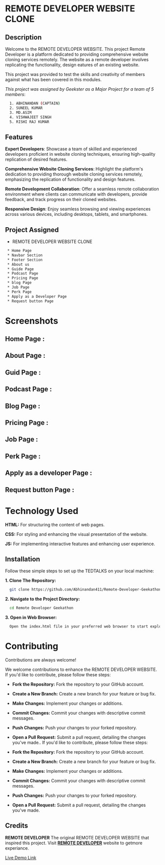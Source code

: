 
# REMOTE DEVELOPER WEBSITE CLONE

## Description
Welcome to the REMOTE DEVELOPER WEBSITE. This project Remote Developer is a platform dedicated to providing comprehensive website cloning services remotely. The website as a remote developer involves replicating the functionality, design eatures of an existing website.

This project was provided to test the skills and creativity of members against what has been covered in this modules.

*This project was assigned by Geekster as a Major Project for a team of 5 members*:

```bash
  1. ABHINANDAN (CAPTAIN)
  2. SUNEEL KUMAR
  3. MD.ASIM
  4. VISHWAJEET SINGH
  5. RISHI RAJ KUMAR
```

## Features

**Expert Developers**: Showcase a team of skilled and experienced developers proficient in website cloning techniques, ensuring high-quality replication of desired features.

**Comprehensive Website Cloning Services**: Highlight the platform's dedication to providing thorough website cloning services remotely, emphasizing the replication of functionality and design features.

**Remote Development Collaboration**: Offer a seamless remote collaboration environment where clients can communicate with developers, provide feedback, and track progress on their cloned websites.

**Responsive Design**: Enjoy seamless browsing and viewing experiences across various devices, including desktops, tablets, and smartphones.

## Project Assigned

- REMOTE DEVELOPER WEBSITE CLONE
```bash
 * Home Page
 * Navbar Section
 * Footer Section
 * About us 
 * Guide Page
 * Podcast Page
 * Pricing Page
 * blog Page
 * Job Page
 * Perk Page
 * Apply as a Developer Page
 * Request button Page

```

# Screenshots

## Home Page :



## About Page :



## Guid Page :



## Podcast Page :



## Blog Page :



## Pricing Page :



## Job Page :



## Perk Page :



## Apply as a developer Page :



## Request button Page :


# Technology Used

**HTML:** For structuring the content of web pages.

**CSS:** For styling and enhancing the visual presentation of the website.

**JS:** For implementing interactive features and enhancing user experience.


## Installation

Follow these simple steps to set up the TEDTALKS on your local machine:

  **1. Clone The Repository:**
```bash
  git clone https://github.com/Abhinandan411/Remote-Developer-Geekathon.git
```
**2. Navigate to the Project Directory:**
```bash
  cd Remote Developer Geekathon
```
**3. Open in Web Browser:**
```bash
  Open the index.html file in your preferred web browser to start exploring REMOTE DEVELOPER WEBSITE .
```



# Contributing

Contributions are always welcome!

We welcome contributions to enhance the REMOTE DEVELOPER WEBSITE. If you'd like to contribute, please follow these steps:

- **Fork the Repository:** Fork the repository to your GitHub account.

- **Create a New Branch:** Create a new branch for your feature or bug fix.

- **Make Changes:** Implement your changes or additions.

- **Commit Changes:** Commit your changes with descriptive commit messages.

- **Push Changes:** Push your changes to your forked repository.

- **Open a Pull Request:** Submit a pull request, detailing the changes you've made.. If you'd like to contribute, please follow these steps:

- **Fork the Repository:** Fork the repository to your GitHub account.

- **Create a New Branch:** Create a new branch for your feature or bug fix.

- **Make Changes:** Implement your changes or additions.

- **Commit Changes:** Commit your changes with descriptive commit messages.

- **Push Changes:** Push your changes to your forked repository.

- **Open a Pull Request:** Submit a pull request, detailing the changes you've made.

## Credits
**REMOTE DEVELOPER** The original REMOTE DEVELOPER WEBSITE that inspired this project. Visit **[REMOTE DEVELOPER](https://remotebase.com/)** website to getmore experiance.


[Live Demo Link](https://abhinandan411.github.io/Remote-Developer-Geekathon/Abhinandan%20capt.%20%20(%20Home%20Page)/index.html)